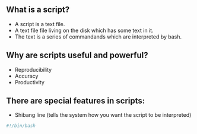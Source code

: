 ## What is a script?

* A script is a text file.
* A text file file living on the disk which has some text in it.
* The text is a series of commandands which are interpreted by bash. 

## Why are scripts useful and powerful?

* Reproducibility 
* Accuracy
* Productivity

## There are special features in scripts:

* Shibang line (tells the system how you want the script to be interpreted)

```bash
#!/bin/bash
```



